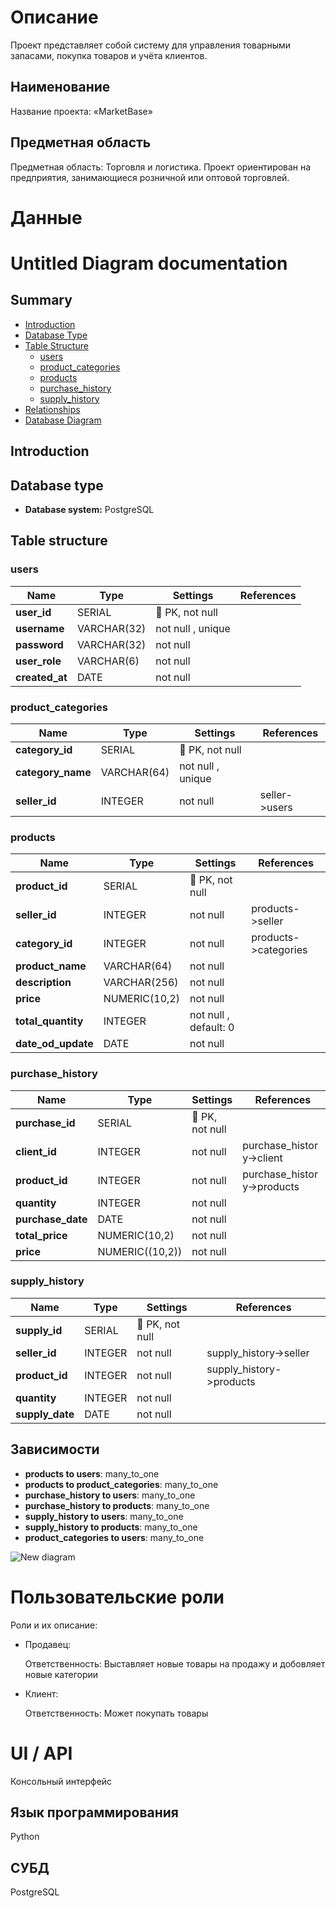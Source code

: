 # Описание
Проект представляет собой систему для управления товарными запасами, покупка товаров и учёта клиентов. 

## Наименование
Название проекта: «MarketBase»

## Предметная область
Предметная область: Торговля и логистика.
Проект ориентирован на предприятия, занимающиеся розничной или оптовой торговлей.

# Данные

# Untitled Diagram documentation
## Summary

- [Introduction](#introduction)
- [Database Type](#database-type)
- [Table Structure](#table-structure)
	- [users](#users)
	- [product_categories](#product_categories)
	- [products](#products)
	- [purchase_history](#purchase_history)
	- [supply_history](#supply_history)
- [Relationships](#relationships)
- [Database Diagram](#database-Diagram)

## Introduction

## Database type

- **Database system:** PostgreSQL
## Table structure

### users

| Name        | Type          | Settings                      | References                    |
|-------------|---------------|-------------------------------|-------------------------------|
| **user_id** | SERIAL | 🔑 PK, not null  |  | 
| **username** | VARCHAR(32) | not null , unique |  | 
| **password** | VARCHAR(32) | not null  |  | 
| **user_role** | VARCHAR(6) | not null  |  | 
| **created_at** | DATE | not null  |  | 


### product_categories

| Name        | Type          | Settings                      | References                    | 
|-------------|---------------|-------------------------------|-------------------------------|
| **category_id** | SERIAL | 🔑 PK, not null  |  | 
| **category_name** | VARCHAR(64) | not null , unique |  | 
| **seller_id** | INTEGER | not null  | seller->users | 


### products

| Name        | Type          | Settings                      | References                    |
|-------------|---------------|-------------------------------|-------------------------------|
| **product_id** | SERIAL | 🔑 PK, not null  |  | 
| **seller_id** | INTEGER | not null  | products->seller | 
| **category_id** | INTEGER | not null  | products->categories | 
| **product_name** | VARCHAR(64) | not null  |  | 
| **description** | VARCHAR(256) | not null  |  | 
| **price** | NUMERIC(10,2) | not null  |  | 
| **total_quantity** | INTEGER | not null , default: 0 |  | 
| **date_od_update** | DATE | not null  |  | 


### purchase_history

| Name        | Type          | Settings                      | References                    |
|-------------|---------------|-------------------------------|-------------------------------|
| **purchase_id** | SERIAL | 🔑 PK, not null  |  | 
| **client_id** | INTEGER | not null  | purchase_history->client | 
| **product_id** | INTEGER | not null  | purchase_history->products | 
| **quantity** | INTEGER | not null  |  | |
| **purchase_date** | DATE | not null  |  | |
| **total_price** | NUMERIC(10,2) | not null  |  | 
| **price** | NUMERIC((10,2)) | not null  |  |  


### supply_history

| Name        | Type          | Settings                      | References                    |
|-------------|---------------|-------------------------------|-------------------------------|
| **supply_id** | SERIAL | 🔑 PK, not null  |  | 
| **seller_id** | INTEGER | not null  | supply_history->seller | 
| **product_id** | INTEGER | not null  | supply_history->products | 
| **quantity** | INTEGER | not null  |  | 
| **supply_date** | DATE | not null  |  | 


## Зависимости

- **products to users**: many_to_one
- **products to product_categories**: many_to_one
- **purchase_history to users**: many_to_one
- **purchase_history to products**: many_to_one
- **supply_history to users**: many_to_one
- **supply_history to products**: many_to_one
- **product_categories to users**: many_to_one

![New diagram](https://github.com/user-attachments/assets/65854055-6e3c-40cf-9aec-088c0cb49b24)


# Пользовательские роли

Роли и их описание:

- Продавец:

  Ответственность:
    Выставляет новые товары на продажу и добовляет новые категории
    
- Клиент:

  Ответственность:
    Может покупать товары


# UI / API 

Консольный интерфейс

## Язык программирования

Python

## СУБД

PostgreSQL
